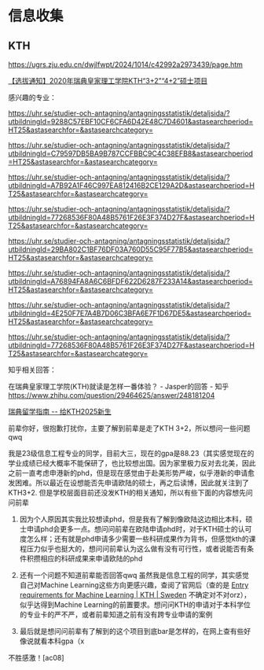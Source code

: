 # 信息收集
## KTH

https://ugrs.zju.edu.cn/dwjlfwpt/2024/1014/c42992a2973439/page.htm

[【选拔通知】2020年瑞典皇家理工学院KTH“3+2”“4+2”硕士项目](https://ugrs.zju.edu.cn/dwjlfwpt/2019/1023/c42978a1859422/page.htm)

感兴趣的专业：

https://uhr.se/studier-och-antagning/antagningsstatistik/detaljsida/?utbildningId=9288C57EBF10CF6CFA6D42E48C7D4601&astasearchperiod=HT25&astasearchfor=&astasearchcategory=

https://uhr.se/studier-och-antagning/antagningsstatistik/detaljsida/?utbildningId=C79597DB5BA9B787CCFBBC9C4C38EFB8&astasearchperiod=HT25&astasearchfor=&astasearchcategory=

https://uhr.se/studier-och-antagning/antagningsstatistik/detaljsida/?utbildningId=A7B92A1F46C997EA812416B2CE129A2D&astasearchperiod=HT25&astasearchfor=&astasearchcategory=


https://uhr.se/studier-och-antagning/antagningsstatistik/detaljsida/?utbildningId=77268536F80A48B5761F26E3F374D27F&astasearchperiod=HT25&astasearchfor=&astasearchcategory=

https://uhr.se/studier-och-antagning/antagningsstatistik/detaljsida/?utbildningId=29BA802C1BF76DF03A760D55C95F77B5&astasearchperiod=HT25&astasearchfor=&astasearchcategory=

https://uhr.se/studier-och-antagning/antagningsstatistik/detaljsida/?utbildningId=A76894FA8A6C6BFDF622D6287F233A14&astasearchperiod=HT25&astasearchfor=&astasearchcategory=

https://uhr.se/studier-och-antagning/antagningsstatistik/detaljsida/?utbildningId=4E250F7E7A4B7D06C3BFA6E7F1D67DE5&astasearchperiod=HT25&astasearchfor=&astasearchcategory=


https://uhr.se/studier-och-antagning/antagningsstatistik/detaljsida/?utbildningId=77268536F80A48B5761F26E3F374D27F&astasearchperiod=HT25&astasearchfor=&astasearchcategory=


知乎相关回答：

在瑞典皇家理工学院(KTH)就读是怎样一番体验？ - Jasper的回答 - 知乎
https://www.zhihu.com/question/29464625/answer/248181204

[瑞典留学指南 -- 给KTH2025新生](https://docs.qq.com/doc/DSm1XcVJGVkZiYkRT)

前辈你好，很抱歉打扰你，主要了解到前辈是走了KTH 3+2，所以想问一些问题 qwq

我是23级信息工程专业的同学，目前大三，现在的gpa是88.23（其实感觉现在的学业成绩已经大概率不能保研了，也比较想出国。因为家里极力反对去北美，因此之前一直考虑申港新的phd，但是现在感觉由于赴美形势严峻，似乎港新的申请愈发困难。所以最近在设想能否先申请欧陆的硕士，再之后读博，因此就关注到了KTH3+2. 但是学校层面目前还没发KTH的相关通知，所以有些下面的内容想先问问前辈

1. 因为个人原因其实我比较想读phd，但是我有了解到像欧陆这边相比本科，硕士申请phd会更多一点。想问问前辈在欧陆申请phd时，对于KTH硕士的认可度怎么样；还有就是phd申请多少需要一些科研成果作为背书，但感觉kth的课程压力似乎也挺大的，想问问前辈认为这么做有没有可行性，或者说能否有条件积攒相应的科研成果来申请欧陆的phd

2. 还有一个问题不知道前辈能否回答qwq 虽然我是信息工程的同学，其实感觉自己对Machine Learning这些方向更感兴趣，查阅了官网后（查的是 [Entry requirements for Machine Learning | KTH | Sweden](https://www.kth.se/en/studies/master/machine-learning/entry-requirements-machine-learning-1.48539) 不确定对不对orz），似乎达得到Machine Learning的前置要求。想问问KTH的申请对于本科学位的专业卡的严不严，或者前辈知道之前有没有跨专业申请的案例

3. 最后就是想问问前辈有了解到的这个项目到底bar是怎样的，在网上查有些好像说就看本科gpa（x

不胜感激！[ac08]

